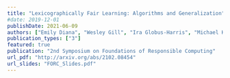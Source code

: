 ```yaml
---
title: "Lexicographically Fair Learning: Algorithms and Generalization"
#date: 2019-12-01
publishDate: 2021-06-09
authors: ["Emily Diana", "Wesley Gill", "Ira Globus-Harris", "Michael Kearns", "Aaron Roth", "Saeed Sharifi-Malvajerdi"]
publication_types: ["3"]
featured: true 
publication: "2nd Symposium on Foundations of Responsible Computing"
url_pdf: "http://arxiv.org/abs/2102.08454"
url_slides: "FORC_Slides.pdf"
---
```


